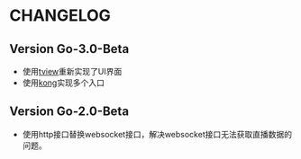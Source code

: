 # CHANGELOG

## Version Go-3.0-Beta

* 使用[tview](github.com/rivo/tview)重新实现了UI界面
* 使用[kong](github.com/alecthomas/kong)实现多个入口

## Version Go-2.0-Beta

* 使用http接口替换websocket接口，解决websocket接口无法获取直播数据的问题。
